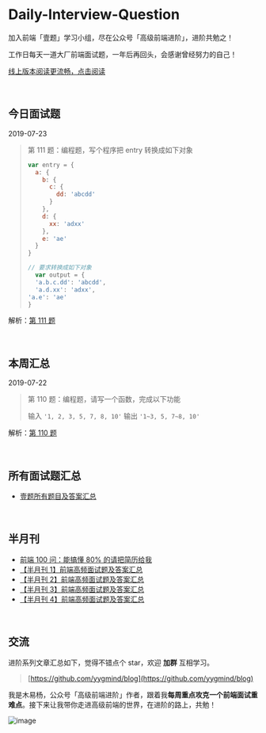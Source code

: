 # Daily-Interview-Question

加入前端「壹题」学习小组，尽在公众号「高级前端进阶」，进阶共勉之！

工作日每天一道大厂前端面试题，一年后再回头，会感谢曾经努力的自己！

[线上版本阅读更流畅，点击阅读](https://muyiy.vip/question/)

<br/>




## 今日面试题
2019-07-23

> 第 111 题：编程题，写个程序把 entry 转换成如下对象
>
> ```js
> var entry = {
>   a: {
>     b: {
>       c: {
>         dd: 'abcdd'
>       }
>     },
>     d: {
>       xx: 'adxx'
>     },
>     e: 'ae'
>   }
> }
> 
> // 要求转换成如下对象
>   var output = {
>   'a.b.c.dd': 'abcdd',
>   'a.d.xx': 'adxx',
> 'a.e': 'ae'
> }
> ```

解析：[第 111 题](https://github.com/Advanced-Frontend/Daily-Interview-Question/issues/206)

<br/>


## 本周汇总
2019-07-22

> 第 110 题：编程题，请写一个函数，完成以下功能
>
> 输入
> ``'1, 2, 3, 5, 7, 8, 10'``
> 输出
> ``'1~3, 5, 7~8, 10'``

解析：[第 110 题](https://github.com/Advanced-Frontend/Daily-Interview-Question/issues/201)

<br/>



## 所有面试题汇总

-   [壹题所有题目及答案汇总](https://github.com/Advanced-Frontend/Daily-Interview-Question/blob/master/datum/summary.md)

<br/>



## 半月刊

- [前端 100 问：能搞懂 80% 的请把简历给我](https://github.com/yygmind/blog/issues/43)
- [【半月刊 1】前端高频面试题及答案汇总](https://juejin.im/post/5c6977e46fb9a049fd1063dc)
- [【半月刊 2】前端高频面试题及答案汇总](https://juejin.im/post/5c7bd72ef265da2de80f7f17)
- [【半月刊 3】前端高频面试题及答案汇总](https://juejin.im/post/5c9ac3f66fb9a070e056718f)
- [【半月刊 4】前端高频面试题及答案汇总](https://juejin.im/post/5cb3376bf265da039c0543da)

<br/>



## 交流

进阶系列文章汇总如下，觉得不错点个 star，欢迎 **加群** 互相学习。

> [https://github.com/yygmind/blog](https://github.com/yygmind/blog)

我是木易杨，公众号「高级前端进阶」作者，跟着我**每周重点攻克一个前端面试重难点**。接下来让我带你走进高级前端的世界，在进阶的路上，共勉！

![image](https://github.com/yygmind/blog/raw/master/images/weixin_re.png)
